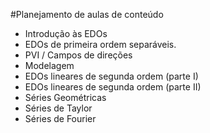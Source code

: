 #Planejamento de aulas de conteúdo

* Introdução às EDOs
* EDOs de primeira ordem separáveis.
* PVI / Campos de direções
* Modelagem
* EDOs lineares de segunda ordem (parte I)
* EDOs lineares de segunda ordem (parte II)
* Séries Geométricas
* Séries de Taylor
* Séries de Fourier

